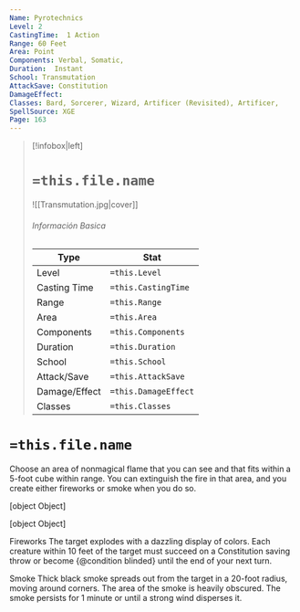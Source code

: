 ```yaml
---
Name: Pyrotechnics
Level: 2
CastingTime:  1 Action 
Range: 60 Feet
Area: Point
Components: Verbal, Somatic, 
Duration:  Instant  
School: Transmutation
AttackSave: Constitution
DamageEffect: 
Classes: Bard, Sorcerer, Wizard, Artificer (Revisited), Artificer, 
SpellSource: XGE
Page: 163
---
```


>[!infobox|left]
># `=this.file.name`
>![[Transmutation.jpg|cover]]
> ###### Información Basica
> Type |  Stat |
> ---|---|
> Level | `=this.Level` |
> Casting Time | `=this.CastingTime` |
> Range | `=this.Range` |
> Area | `=this.Area` |
> Components | `=this.Components` |
> Duration | `=this.Duration` |
> School | `=this.School` |
> Attack/Save | `=this.AttackSave` |
> Damage/Effect | `=this.DamageEffect` |
> Classes | `=this.Classes` |

# `=this.file.name`
Choose an area of nonmagical flame that you can see and that fits within a 5-foot cube within range. You can extinguish the fire in that area, and you create either fireworks or smoke when you do so.

[object Object]

[object Object]



 

Fireworks
The target explodes with a dazzling display of colors. Each creature within 10 feet of the target must succeed on a Constitution saving throw or become {@condition blinded} until the end of your next turn. 

Smoke
Thick black smoke spreads out from the target in a 20-foot radius, moving around corners. The area of the smoke is heavily obscured. The smoke persists for 1 minute or until a strong wind disperses it. 


